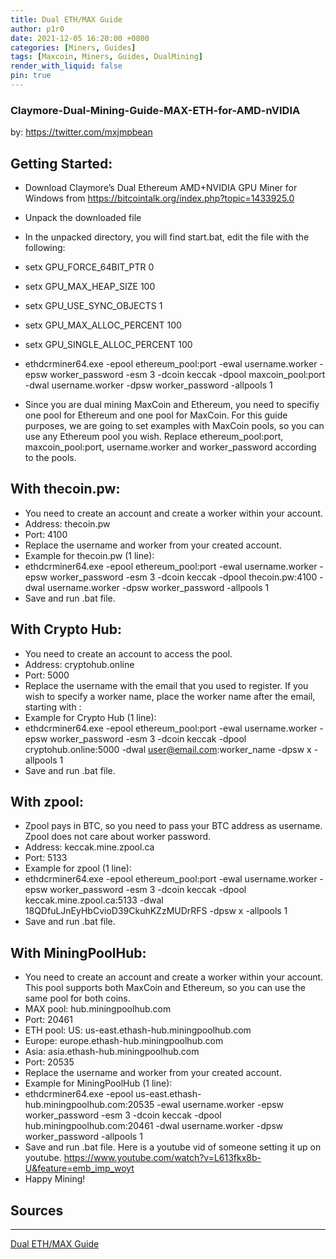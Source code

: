 ```yaml
---
title: Dual ETH/MAX Guide
author: p1r0
date: 2021-12-05 16:20:00 +0800
categories: [Miners, Guides]
tags: [Maxcoin, Miners, Guides, DualMining]
render_with_liquid: false
pin: true
---
```


### Claymore-Dual-Mining-Guide-MAX-ETH-for-AMD-nVIDIA

by: https://twitter.com/mxjmpbean

## Getting Started:

- Download Claymore’s Dual Ethereum AMD+NVIDIA GPU Miner for Windows from https://bitcointalk.org/index.php?topic=1433925.0
- Unpack the downloaded file
- In the unpacked directory, you will find start.bat, edit the file with the following:

- setx GPU_FORCE_64BIT_PTR 0
- setx GPU_MAX_HEAP_SIZE 100
- setx GPU_USE_SYNC_OBJECTS 1
- setx GPU_MAX_ALLOC_PERCENT 100
- setx GPU_SINGLE_ALLOC_PERCENT 100
- ethdcrminer64.exe -epool ethereum_pool:port -ewal username.worker -epsw worker_password -esm 3 -dcoin keccak -dpool maxcoin_pool:port -dwal username.worker -dpsw worker_password -allpools 1

- Since you are dual mining MaxCoin and Ethereum, you need to specifiy one pool for Ethereum and one pool for MaxCoin. For this guide purposes, we are going to set examples with MaxCoin pools, so you can use any Ethereum pool you wish. Replace ethereum_pool:port, maxcoin_pool:port, username.worker and worker_password according to the pools.

## With thecoin.pw:

- You need to create an account and create a worker within your account.
- Address: thecoin.pw
- Port: 4100
- Replace the username and worker from your created account.
- Example for thecoin.pw (1 line):
- ethdcrminer64.exe -epool ethereum_pool:port -ewal username.worker -epsw worker_password -esm 3 -dcoin keccak -dpool thecoin.pw:4100 -dwal username.worker -dpsw worker_password -allpools 1
- Save and run .bat file.

## With Crypto Hub:

- You need to create an account to access the pool.
- Address: cryptohub.online
- Port: 5000
- Replace the username with the email that you used to register. If you wish to specify a worker name, place the worker name after the email, starting with :
- Example for Crypto Hub (1 line):
- ethdcrminer64.exe -epool ethereum_pool:port -ewal username.worker -epsw worker_password -esm 3 -dcoin keccak -dpool cryptohub.online:5000 -dwal user@email.com:worker_name -dpsw x -allpools 1
- Save and run .bat file.

## With zpool:

- Zpool pays in BTC, so you need to pass your BTC address as username. Zpool does not care about worker password.
- Address: keccak.mine.zpool.ca
- Port: 5133
- Example for zpool (1 line):
- ethdcrminer64.exe -epool ethereum_pool:port -ewal username.worker -epsw worker_password -esm 3 -dcoin keccak -dpool keccak.mine.zpool.ca:5133 -dwal 18QDfuLJnEyHbCvioD39CkuhKZzMUDrRFS -dpsw x -allpools 1
- Save and run .bat file.

## With MiningPoolHub:

- You need to create an account and create a worker within your account. This pool supports both MaxCoin and Ethereum, so you can use the same pool for both coins.
- MAX pool: hub.miningpoolhub.com
- Port: 20461
- ETH pool: US: us-east.ethash-hub.miningpoolhub.com
- Europe: europe.ethash-hub.miningpoolhub.com
- Asia: asia.ethash-hub.miningpoolhub.com
- Port: 20535
- Replace the username and worker from your created account.
- Example for MiningPoolHub (1 line):
- ethdcrminer64.exe -epool us-east.ethash-hub.miningpoolhub.com:20535 -ewal username.worker -epsw worker_password -esm 3 -dcoin keccak -dpool hub.miningpoolhub.com:20461 -dwal username.worker -dpsw worker_password -allpools 1
- Save and run .bat file.
Here is a youtube vid of someone setting it up on youtube. https://www.youtube.com/watch?v=L613fkx8b-U&feature=emb_imp_woyt
- Happy Mining!


## Sources
---

[Dual ETH/MAX Guide](https://github.com/decentralized/Claymore-Dual-Mining-Guide-MAX-ETH-for-AMD-nVIDIA)
